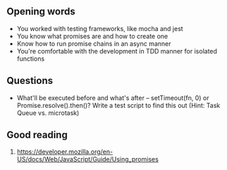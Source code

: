 ## Opening words

- You worked with testing frameworks, like mocha and jest
- You know what promises are and how to create one
- Know how to run promise chains in an async manner
- You're comfortable with the development in TDD manner for isolated functions

## Questions
- What'll be executed before and what's after – setTimeout(fn, 0) or Promise.resolve().then()? Write a test script to find this out
(Hint: Task Queue vs. microtask)

## Good reading

1. https://developer.mozilla.org/en-US/docs/Web/JavaScript/Guide/Using_promises

